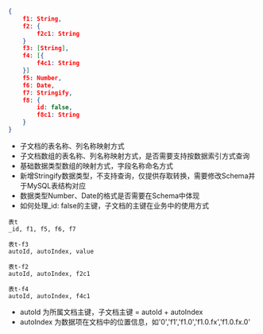 ```JSON
{
	f1: String,
	f2: {
		f2c1: String
	}
	f3: [String],
	f4: [{
		f4c1: String
	}]
	f5: Number,
	f6: Date,
	f7: Stringify,
	f8: {
		id: false,
		f8c1: String
	}
}
```

- 子文档的表名称、列名称映射方式
- 子文档数组的表名称、列名称映射方式，是否需要支持按数据索引方式查询
- 基础数据类型数组的映射方式，字段名称命名方式
- 新增Stringify数据类型，不支持查询，仅提供存取转换，需要修改Schema并于MySQL表结构对应
- 数据类型Number、Date的格式是否需要在Schema中体现
- 如何处理_id: false的主键，子文档的主键在业务中的使用方式

```
表t
_id, f1, f5, f6, f7

表t-f3
autoId, autoIndex, value

表t-f2
autoId, autoIndex, f2c1

表t-f4
autoId, autoIndex, f4c1
```

- autoId 为所属文档主键，子文档主键 = autoId + autoIndex
- autoIndex 为数据项在文档中的位置信息，如'0','f1','f1.0','f1.0.fx','f1.0.fx.0'
